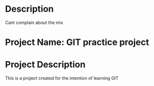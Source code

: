# Description
Cant complain about the mix
# Project Name: GIT practice project
  
# Project Description
This is a project created for the intention of learning GIT
